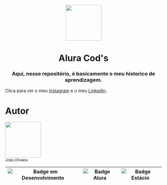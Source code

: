 <!-- [Logo que fiz para o projeto](https://github.com/user-attachments/assets/eb4ba98d-cf55-4fe7-bc61-544be2d15c2e) -->
<!-- [Minha foto](https://github.com/user-attachments/assets/b4a15e11-db97-441c-b851-c2d0558891e7) -->
<!-- badges or shields - https://shields.io/badges -->
<p align=center>
  <img loading="lazy" src="https://github.com/user-attachments/assets/eb4ba98d-cf55-4fe7-bc61-544be2d15c2e" width=115>
</p>

<h1 align="center">Alura Cod's</h1>
<h3 align="center">Aqui, nesse repositório, é basicamente o meu historico de aprendizagem.</h3>

Clica para ver o meu [Instagram][1] e o meu [LinkedIn][2].

[1]: https://www.instagram.com/joaop.oliveira/profilecard/?igsh=emt1ZjV5YXRhNmk1
[2]: https://www.linkedin.com/in/joão-oliveira-4a7186192/

# Autor

 [<img loading="lazy" src="https://github.com/user-attachments/assets/b4a15e11-db97-441c-b851-c2d0558891e7" width=115><br><sub>João Oliveira</sub>](https://github.com/JoaOliveira-97)

 ![Badge em Desenvolvimento](https://img.shields.io/badge/status-aprendizado_em_andamento-green) | ![Badge Alura](https://img.shields.io/badge/Aluno-Alura-blue) | ![Badge Estácio](https://img.shields.io/badge/Aluno-Estácio-blue)
| :---: | :---: | :---: |
